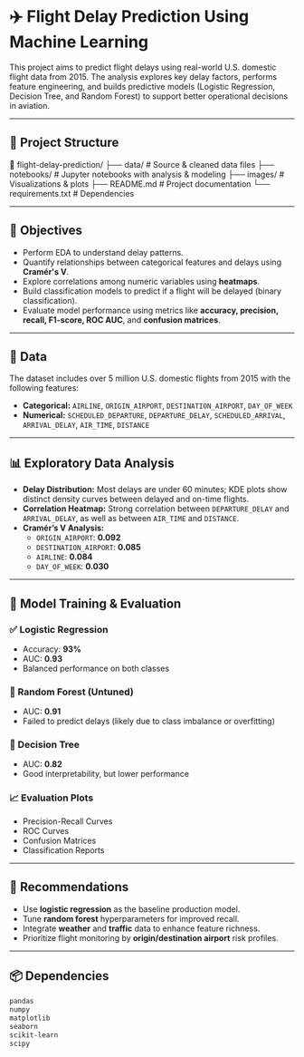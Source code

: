 # ✈️ Flight Delay Prediction Using Machine Learning

This project aims to predict flight delays using real-world U.S. domestic flight data from 2015. The analysis explores key delay factors, performs feature engineering, and builds predictive models (Logistic Regression, Decision Tree, and Random Forest) to support better operational decisions in aviation.

---

## 📂 Project Structure

📁 flight-delay-prediction/
├── data/ # Source & cleaned data files
├── notebooks/ # Jupyter notebooks with analysis & modeling
├── images/ # Visualizations & plots
├── README.md # Project documentation
└── requirements.txt # Dependencies

---

## 🚀 Objectives

- Perform EDA to understand delay patterns.
- Quantify relationships between categorical features and delays using **Cramér's V**.
- Explore correlations among numeric variables using **heatmaps**.
- Build classification models to predict if a flight will be delayed (binary classification).
- Evaluate model performance using metrics like **accuracy, precision, recall, F1-score, ROC AUC**, and **confusion matrices**.

---

## 🧪 Data

The dataset includes over 5 million U.S. domestic flights from 2015 with the following features:

- **Categorical:** `AIRLINE`, `ORIGIN_AIRPORT`, `DESTINATION_AIRPORT`, `DAY_OF_WEEK`
- **Numerical:** `SCHEDULED_DEPARTURE`, `DEPARTURE_DELAY`, `SCHEDULED_ARRIVAL`, `ARRIVAL_DELAY`, `AIR_TIME`, `DISTANCE`

---

## 📊 Exploratory Data Analysis

- **Delay Distribution:** Most delays are under 60 minutes; KDE plots show distinct density curves between delayed and on-time flights.
- **Correlation Heatmap:** Strong correlation between `DEPARTURE_DELAY` and `ARRIVAL_DELAY`, as well as between `AIR_TIME` and `DISTANCE`.
- **Cramér’s V Analysis:**
  - `ORIGIN_AIRPORT`: **0.092**
  - `DESTINATION_AIRPORT`: **0.085**
  - `AIRLINE`: **0.084**
  - `DAY_OF_WEEK`: **0.030**

---

## 🤖 Model Training & Evaluation

### ✅ Logistic Regression
- Accuracy: **93%**
- AUC: **0.93**
- Balanced performance on both classes

### 🌲 Random Forest (Untuned)
- AUC: **0.91**
- Failed to predict delays (likely due to class imbalance or overfitting)

### 🌳 Decision Tree
- AUC: **0.82**
- Good interpretability, but lower performance

### 📈 Evaluation Plots
- Precision-Recall Curves
- ROC Curves
- Confusion Matrices
- Classification Reports

---

## 📌 Recommendations

- Use **logistic regression** as the baseline production model.
- Tune **random forest** hyperparameters for improved recall.
- Integrate **weather** and **traffic** data to enhance feature richness.
- Prioritize flight monitoring by **origin/destination airport** risk profiles.

---

## 📦 Dependencies

```bash
pandas
numpy
matplotlib
seaborn
scikit-learn
scipy


